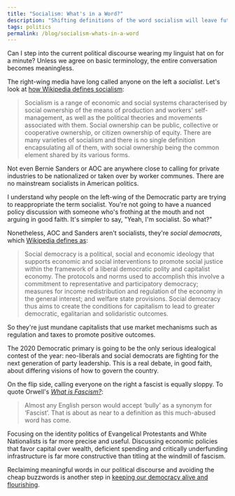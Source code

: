 ```yaml
---
title: "Socialism: What's in a Word?"
description: "Shifting definitions of the word socialism will leave future historians perplexed at our current political debate" 
tags: politics
permalink: /blog/socialism-whats-in-a-word
---
```


Can I step into the current political discourse wearing my linguist hat on for a minute? Unless we agree on basic terminology, the entire conversation becomes meaningless. 

The right-wing media have long called anyone on the left a *socialist*. Let's look at [how Wikipedia defines socialism](https://en.wikipedia.org/wiki/Socialism "Wikipedia: Socialism"):

> Socialism is a range of economic and social systems characterised by social ownership of the means of production and workers' self-management, as well as the political theories and movements associated with them. Social ownership can be public, collective or cooperative ownership, or citizen ownership of equity. There are many varieties of socialism and there is no single definition encapsulating all of them, with social ownership being the common element shared by its various forms.

Not even Bernie Sanders or AOC are anywhere close to calling for private industries to be nationalized or taken over by worker communes. There are no mainstream socialists in American politics. 

I understand why people on the left-wing of the Democratic party are trying to reappropriate the term socialist. You're not going to have a nuanced policy discussion with someone who's frothing at the mouth and not arguing in good faith. It's simpler to say, "Yeah, I'm socialist. So what?"

Nonetheless, AOC and Sanders aren't socialists, they're *social democrats*, which [Wikipedia defines as](https://en.wikipedia.org/wiki/Social_democracy "Wikipedia: Social Democracy"): 

> Social democracy is a political, social and economic ideology that supports economic and social interventions to promote social justice within the framework of a liberal democratic polity and capitalist economy. The protocols and norms used to accomplish this involve a commitment to representative and participatory democracy; measures for income redistribution and regulation of the economy in the general interest; and welfare state provisions. Social democracy thus aims to create the conditions for capitalism to lead to greater democratic, egalitarian and solidaristic outcomes. 

So they're just mundane capitalists that use market mechanisms such as regulation and taxes to promote positive outcomes. 

The 2020 Democratic primary is going to be the only serious idealogical contest of the year: neo-liberals and social democrats are fighting for the next generation of party leadership. This is a real debate, in good faith, about differing visions of how to govern the country. 

On the flip side, calling everyone on the right a fascist is equally sloppy. To quote Orwell's *[What is Fascism?](http://orwell.ru/library/articles/As_I_Please/english/efasc "What is Fascism?")*: 

>  Almost any English person would accept ‘bully’ as a synonym for ‘Fascist’. That is about as near to a definition as this much-abused word has come. 

Focusing on the identity politics of Evangelical Protestants and White Nationalists is far more precise and useful. Discussing economic policies that favor capital over wealth, deficient spending and critically underfunding infrastructure is far more constructive than titling at the windmill of fascism. 

Reclaiming meaningful words in our political discourse and avoiding the cheap buzzwords is another step in [keeping our democracy alive and flourishing](/blog/how-democracies-die). 